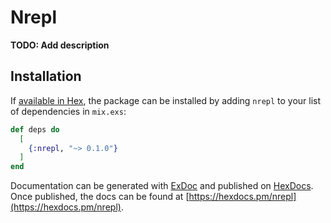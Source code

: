 # Nrepl

**TODO: Add description**

## Installation

If [available in Hex](https://hex.pm/docs/publish), the package can be installed
by adding `nrepl` to your list of dependencies in `mix.exs`:

```elixir
def deps do
  [
    {:nrepl, "~> 0.1.0"}
  ]
end
```

Documentation can be generated with [ExDoc](https://github.com/elixir-lang/ex_doc)
and published on [HexDocs](https://hexdocs.pm). Once published, the docs can
be found at [https://hexdocs.pm/nrepl](https://hexdocs.pm/nrepl).

